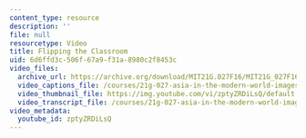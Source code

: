 ```yaml
---
content_type: resource
description: ''
file: null
resourcetype: Video
title: Flipping the Classroom
uid: 6d6ffd3c-506f-67a9-f31a-8980c2f8453c
video_files:
  archive_url: https://archive.org/download/MIT21G.027F16/MIT21G_027F16_educator_04_300k.mp4
  video_captions_file: /courses/21g-027-asia-in-the-modern-world-images-representations-fall-2016/cd4fa5c535605f088e6df2d841845c56_1801227.vtt
  video_thumbnail_file: https://img.youtube.com/vi/zptyZRDiLsQ/default.jpg
  video_transcript_file: /courses/21g-027-asia-in-the-modern-world-images-representations-fall-2016/ae46b17061c2cb73671730c9ca4e6555_1801227.pdf
video_metadata:
  youtube_id: zptyZRDiLsQ
---
```

